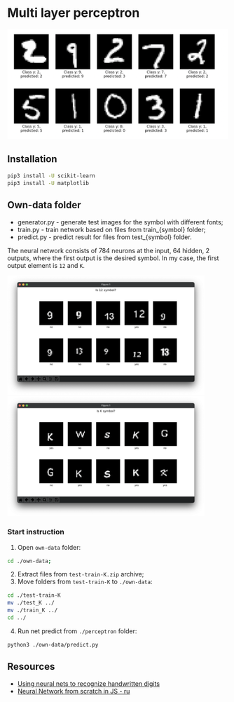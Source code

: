 # Multi layer perceptron

![Result](./media/network-result.png)

## Installation
```bash
pip3 install -U scikit-learn
pip3 install -U matplotlib
```

## Own-data folder
- generator.py - generate test images for the symbol with different fonts;
- train.py - train network based on files from train_{symbol} folder;
- predict.py - predict result for files from test_{symbol} folder.

The neural network consists of 784 neurons at the input, 64 hidden, 2 outputs, where the first output is the desired symbol.
In my case, the first output element is `12` and `K`.

<img width="450" src="./media/network-result-12.png"> <img width="450" src="./media/network-result-k.png">

### Start instruction 
1. Open `own-data` folder:
```bash
cd ./own-data;
```
2. Extract files from `test-train-K.zip` archive;
3. Move folders from `test-train-K` to `./own-data`:
```bash
cd ./test-train-K
mv ./test_K ../
mv ./train_K ../
cd ../
```
4. Run net predict from `./perceptron` folder:
```bash
python3 ./own-data/predict.py
```

## Resources

- [Using neural nets to recognize handwritten digits](http://neuralnetworksanddeeplearning.com/chap1.html)
- [Neural Network from scratch in JS - ru](https://runkit.com/jabher/neural-network-from-scratch-in-js---ru)



